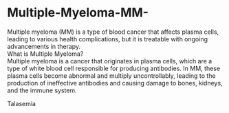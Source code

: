 # Multiple-Myeloma-MM-
Multiple myeloma (MM) is a type of blood cancer that affects plasma cells, leading to various health complications, but it is treatable with ongoing advancements in therapy.</br>
What is Multiple Myeloma?</br>
Multiple myeloma is a cancer that originates in plasma cells, which are a type of white blood cell responsible for producing antibodies. In MM, these plasma cells become abnormal and multiply uncontrollably, leading to the production of ineffective antibodies and causing damage to bones, kidneys, and the immune system. 


Talasemia










